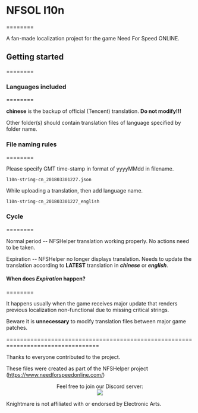 # NFSOL l10n
========

A fan-made localization project for the game Need For Speed ONLINE.

## Getting started
========

### Languages included
========

**chinese** is the backup of official (Tencent) translation. **Do not modify!!!**

Other folder(s) should contain translation files of language specified by folder name.

### File naming rules
========

Please specify GMT time-stamp in format of yyyyMMdd in filename.

```
l10n-string-cn_201803301227.json
```

While uploading a translation, then add language name.

```
l10n-string-cn_201803301227_english
```

### Cycle
========

Normal period -- NFSHelper translation working properly. No actions need to be taken.

Expiration -- NFSHelper no longer displays translation. Needs to update the translation according to **LATEST** translation in ***chinese*** or ***english***.

#### When does *Expiration* happen?
========

It happens usually when the game receives major update that renders previous localization non-functional due to missing critical strings.

Beware it is **unnecessary** to modify translation files between major game patches.

=================================================================================

Thanks to everyone contributed to the project.

These files were created as part of the NFSHelper project (https://www.needforspeedonline.com/)

<p align="center">Feel free to join our Discord server:<br> 
<a href="https://discord.gg/RFSUhRh"><img src="https://cdn.discordapp.com/attachments/341098517760049153/432414919548338187/logo_discord_our.png" /></a></p>

Knightmare is not affiliated with or endorsed by Electronic Arts.